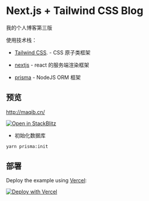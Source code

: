 # Next.js + Tailwind CSS Blog

我的个人博客第三版

使用技术栈：

- [Tailwind CSS](https://tailwindcss.com/docs/guides/nextjs). - CSS 原子类框架

- [nextjs](https://nextjs.org/) - react 的服务端渲染框架

- [prisma](https://www.prisma.io/) - NodeJS ORM 框架

## 预览

http://maqib.cn/

[![Open in StackBlitz](https://developer.stackblitz.com/img/open_in_stackblitz.svg)](https://stackblitz.com/github/maqi1520/nextjs-tailwind-blog)

- 初始化数据库

```bash
yarn prisma:init
```



## 部署

Deploy the example using [Vercel](https://vercel.com?utm_source=github&utm_medium=readme&utm_campaign=next-example):

[![Deploy with Vercel](https://vercel.com/button)](https://github.com/maqi1520/nextjs-tailwind-blog&project-name=nextjs-tailwind-blog&repository-name=nextjs-tailwind-blog)
